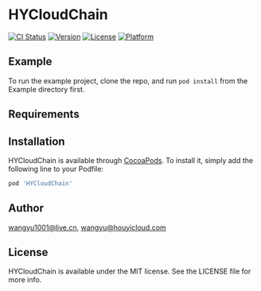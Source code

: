 # HYCloudChain

[![CI Status](https://img.shields.io/travis/wangyu1001@live.cn/HYCloudChain.svg?style=flat)](https://travis-ci.org/wangyu1001@live.cn/HYCloudChain)
[![Version](https://img.shields.io/cocoapods/v/HYCloudChain.svg?style=flat)](https://cocoapods.org/pods/HYCloudChain)
[![License](https://img.shields.io/cocoapods/l/HYCloudChain.svg?style=flat)](https://cocoapods.org/pods/HYCloudChain)
[![Platform](https://img.shields.io/cocoapods/p/HYCloudChain.svg?style=flat)](https://cocoapods.org/pods/HYCloudChain)

## Example

To run the example project, clone the repo, and run `pod install` from the Example directory first.

## Requirements

## Installation

HYCloudChain is available through [CocoaPods](https://cocoapods.org). To install
it, simply add the following line to your Podfile:

```ruby
pod 'HYCloudChain'
```

## Author

wangyu1001@live.cn, wangyu@houyicloud.com

## License

HYCloudChain is available under the MIT license. See the LICENSE file for more info.
